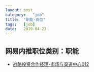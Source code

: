 ```yaml
---
layout:	post
category:	"job"
title:	"职能-岗位"
tags:	[job]
date:	2019-04-23
---
```

## 网易内推职位类别：职能
- [战略投资合作经理-市场与渠道中心012](http://mobile.bole.netease.com/bole/boleDetail?id=9850&employeeId=346f03c3cda5f04c&key=all)
